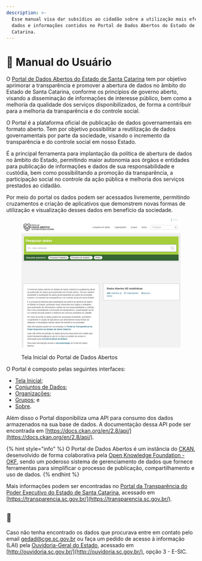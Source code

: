 ```yaml
---
description: >-
  Esse manual visa dar subsídios ao cidadão sobre a utilização mais efetiva dos
  dados e informações contidos no Portal de Dados Abertos do Estado de Santa
  Catarina.
---
```


# 👧 Manual do Usuário

O [Portal de Dados Abertos do Estado de Santa Catarina](https://dados.sc.gov.br/) tem por objetivo aprimorar a transparência e promover a abertura de dados no âmbito do Estado de Santa Catarina, conforme os princípios de governo aberto, visando a disseminação de informações de interesse público, bem como a melhoria da qualidade dos serviços disponibilizados, de forma a contribuir para a melhoria da transparência e do controle social.

O Portal é a plataforma oficial de publicação de dados governamentais em formato aberto. Tem por objetivo possibilitar a reutilização de dados governamentais por parte da sociedade, visando o incremento da transparência e do controle social em nosso Estado.

É a principal ferramenta para implantação da política de abertura de dados no âmbito do Estado, permitindo maior autonomia aos órgãos e entidades para publicação de informações e dados de sua responsabilidade e custódia, bem como possibilitando a promoção da transparência, a participação social no controle da ação pública e melhoria dos serviços prestados ao cidadão.

Por meio do portal os dados podem ser acessados livremente, permitindo cruzamentos e criação de aplicativos que demonstrem novas formas de utilização e visualização desses dados em benefício da sociedade.

<figure><img src="../../.gitbook/assets/image (17).png" alt=""><figcaption><p>Tela Inicial do Portal de Dados Abertos</p></figcaption></figure>

O Portal é composto pelas seguintes interfaces:

* [Tela Inicial](tela-inicial.md);
* [Conjuntos de Dados](conjuntos-de-dados/);
* [Organizações](organizacoes/);
* [Grupos](grupos/); e
* [Sobre](sobre.md).

Além disso o Portal disponibiliza uma API para consumo dos dados armazenados na sua base de dados. A documentação dessa API pode ser encontrada em [https://docs.ckan.org/en/2.8/api/](https://docs.ckan.org/en/2.8/api/).

{% hint style="info" %}
O Portal de Dados Abertos é um instância do [CKAN](https://ckan.org/), desenvolvido de forma colaborativa pela [Open Knowledge Foundation - OKF](https://okfn.org/),  sendo um poderoso sistema de gerenciamento de dados que fornece ferramentas para simplificar o processo de publicação, compartilhamento e uso de dados.
{% endhint %}

Mais informações podem ser encontradas no [Portal da Transparência do Poder Executivo do Estado de Santa Catarina](http://www.transparencia.sc.gov.br/), acessado em [https://transparencia.sc.gov.br/](https://transparencia.sc.gov.br/).

## 📣&#x20;

Caso não tenha encontrado os dados que procurava entre em contato pelo email gedad@cge.sc.gov.br ou faça um pedido de acesso à informação (LAI) pela [Ouvidoria-Geral do Estado](http://www.ouvidoria.sc.gov.br/cidadao\_lai.php), acessado em [http://ouvidoria.sc.gov.br/](http://ouvidoria.sc.gov.br/), opção 3 - E-SIC.
